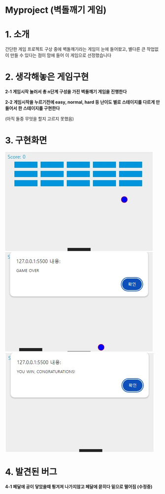 # Myproject (벽돌깨기 게임)

# 1. 소개
간단한 게임 프로젝트 구상 중에 벽돌깨기라는 게임이 눈에 들어왔고, 별다른 큰 작업없이 만들 수 있다는 점이 맘에 들어 이 게임으로 선정했습니다

# 2. 생각해놓은 게임구현
**2-1 게임시작 눌러서 총 n단계 구성을 가진 벽돌깨기 게임을 진행한다**

**2-2 게임시작을 누르기전에 easy, normal, hard 등 난이도 별로 스테이지를 다르게 만들어서 한 스테이지를 구현한다**

(아직 둘중 무엇을 할지 고르지 못했음)

# 3. 구현화면
![예시화면1](https://github.com/yms1997/Myproject-doing/blob/main/images/%EC%98%88%EC%8B%9C1.jpg)
![예시화면2](https://github.com/yms1997/Myproject-doing/blob/main/images/%EC%98%88%EC%8B%9C2.jpg)
![예시화면3](https://github.com/yms1997/Myproject-doing/blob/main/images/%EC%98%88%EC%8B%9C3.jpg)

# 4. 발견된 버그
**4-1 페달에 공이 닿았을때 튕겨져 나가지않고 페달에 묻히다 밑으로 떨어짐 (수정중)**
